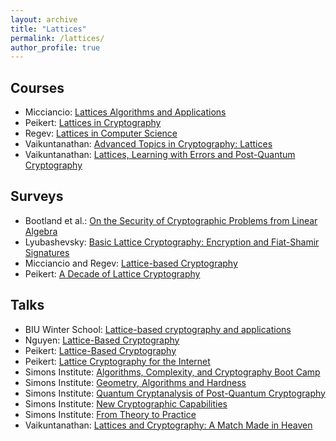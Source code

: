 ```yaml
---
layout: archive
title: "Lattices"
permalink: /lattices/
author_profile: true
---
```


## Courses

- Micciancio: [Lattices Algorithms and Applications](https://cseweb.ucsd.edu/classes/fa19/cse206A-a)
- Peikert: [Lattices in Cryptography](https://web.eecs.umich.edu/~cpeikert/lic15)
- Regev: [Lattices in Computer Science](https://cims.nyu.edu/~regev/teaching/lattices_fall_2009/index.html)
- Vaikuntanathan: [Advanced Topics in Cryptography: Lattices](https://people.csail.mit.edu/vinodv/6876-Fall2015/index.html)
- Vaikuntanathan: [Lattices, Learning with Errors and Post-Quantum Cryptography](https://people.csail.mit.edu/vinodv/CS294)

## Surveys

- Bootland et al.: [On the Security of Cryptographic
Problems from Linear Algebra](https://eprint.iacr.org/2021/1354.pdf)
- Lyubashevsky: [Basic Lattice Cryptography: Encryption and Fiat-Shamir Signatures](https://drive.google.com/file/d/1JTdW5ryznp-dUBBjN12QbvWz9R41NDGU/view)
- Micciancio and Regev: [Lattice-based Cryptography](https://cseweb.ucsd.edu/~daniele/papers/PostQuantum.pdf)
- Peikert: [A Decade of Lattice Cryptography](https://web.eecs.umich.edu/~cpeikert/pubs/lattice-survey.pdf)

## Talks

- BIU Winter School: [Lattice-based cryptography and applications](http://cyber.biu.ac.il/event/the-2nd-biu-winter-school)
- Nguyen: [Lattice-Based Cryptography](https://youtu.be/MG6g04R_Ims)
- Peikert: [Lattice-Based Cryptography](https://youtu.be/FVFw_qb1ZkY)
- Peikert: [Lattice Cryptography for the Internet](https://youtu.be/uycY1O9f2Nw)
- Simons Institute: [Algorithms, Complexity, and Cryptography Boot Camp](https://simons.berkeley.edu/workshops/schedule/10563)
- Simons Institute: [Geometry, Algorithms and Hardness](https://simons.berkeley.edu/workshops/schedule/10564)
- Simons Institute: [Quantum Cryptanalysis of Post-Quantum Cryptography](https://simons.berkeley.edu/workshops/schedule/14097)
- Simons Institute: [New Cryptographic Capabilities](https://simons.berkeley.edu/workshops/schedule/10566)
- Simons Institute: [From Theory to Practice](https://simons.berkeley.edu/workshops/schedule/10565)
- Vaikuntanathan: [Lattices and Cryptography: A Match Made in Heaven](https://youtu.be/5LGwaICJ5sw)
